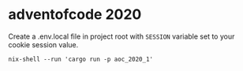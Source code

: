 # adventofcode 2020

Create a .env.local file in project root with 
`SESSION` variable set to your cookie session value.

```
nix-shell --run 'cargo run -p aoc_2020_1'
```
